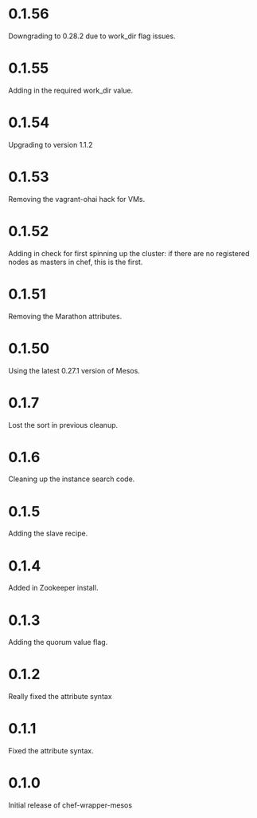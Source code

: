 # 0.1.56

Downgrading to 0.28.2 due to work_dir flag issues.

# 0.1.55

Adding in the required work_dir value.

# 0.1.54

Upgrading to version 1.1.2

# 0.1.53

Removing the vagrant-ohai hack for VMs.

# 0.1.52

Adding in check for first spinning up the cluster: if there are no registered nodes as masters in chef, this is the first.

# 0.1.51

Removing the Marathon attributes.

# 0.1.50

Using the latest 0.27.1 version of Mesos.

# 0.1.7

Lost the sort in previous cleanup.

# 0.1.6

Cleaning up the instance search code.

# 0.1.5

Adding the slave recipe.

# 0.1.4

Added in Zookeeper install.

# 0.1.3

Adding the quorum value flag.

# 0.1.2

Really fixed the attribute syntax

# 0.1.1

Fixed the attribute syntax.

# 0.1.0

Initial release of chef-wrapper-mesos
